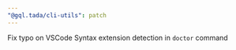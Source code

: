 ```yaml
---
"@gql.tada/cli-utils": patch
---
```


Fix typo on VSCode Syntax extension detection in `doctor` command
